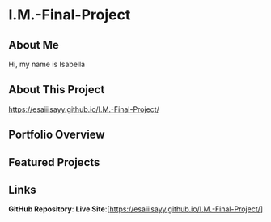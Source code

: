 # I.M.-Final-Project

## About Me
Hi, my name is Isabella

## About This Project
https://esaiiisayy.github.io/I.M.-Final-Project/

## Portfolio Overview

## Featured Projects

## Links
**GitHub Repository**: 
**Live Site**:[https://esaiiisayy.github.io/I.M.-Final-Project/]
